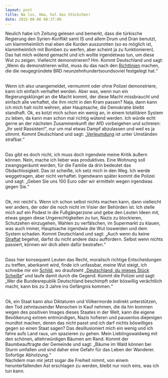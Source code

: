 ```yaml
---
layout: post
title: Na los, Oma, hol das Stöckchen!
date: 2015-08-06 08:37:00
---
```


Neulich habe ich Zeitung gelesen und bemerkt, dass die türkische Regierung den Syrien-Konflikt samt IS und allem Drum und Dran benutzt, um klammheimlich mal eben die Kurden auszurotten (so es möglich ist, klammheimlich mit Bomben zu werfen, aber scheint ja zu funktionieren). Das hat mich wütend gemacht und ich wollte irgendetwas tun, um diese Wut zu zeigen. Vielleicht demonstrieren? Hm. Kommt Deutschland und sagt: „Wenn du demonstrieren willst, muss du das nach den [Richtlinien](http://www.bpb.de/nachschlagen/lexika/pocket-politik/16394/demonstrationsrecht) machen, die die neugegründete BRD neunzehnhundertsoundsoviel festgelegt hat.“<br><br>

Wenn ich also unangemeldet, vermummt oder ohne Polizei demonstriere, kann ich einfach verhaftet werden. Aber was, wenn nun ein Regierungsklüngel an die Macht kommt, der diese Macht missbraucht und einfach alle verhaftet, die ihm nicht in den Kram passen? Naja, dann kann ich mich halt nicht wehren, aber Hauptsache, die Demokratie bleibt standhaft. Ok, es kotzt mich schon ein wenig an, in einem totalitären System zu leben, da kann man schon mal richtig wütend werden. Ich würde echt gerne an der nächsten Zusammenkunft der AfD vorbeigehen und schreien: „Ihr seid Rassisten!“, nur um mal etwas Dampf abzulassen und weil es ja stimmt. Kommt Deutschland und sagt: „[Verleumdung](http://www.bpb.de/nachschlagen/lexika/recht-a-z/21914/beleidigung) ist unter Umständen strafbar.“<br><br>

Das gibt es doch nicht, ich muss doch irgendwie meine Kritik äußern können. Nein, mache ich lieber was produktives. Eine Wohnung soll zwangsgeräumt werden, für die Familie da drin bedeutet das Obdachlosigkeit. Das ist scheiße, ich setz mich in den Weg. Ich werde weggetragen, aber nicht verhaftet. Irgendwann später kommt die Polizei und sagt: „Geben Sie uns 100 Euro oder wir ermitteln wegen irgendwas gegen Sie.“<br><br>

Ok, mir reicht's. Wenn ich schon selbst nichts machen kann, dann vielleicht wer anders, der oder die noch nicht im Visier der Behörden ist. Ich stelle mich auf ein Podest in die Fußgängerzone und gebe den Leuten Ideen mit, etwas gegen diese Ungerechtigkeiten zu tun, Nazis zu blockieren, Schutzehen einzugehen, Wahlen zu verfälschen, im Supermarkt zu klauen, was auch immer, Hauptsache irgendwie die Wut loswerden und dem System schaden. Kommt Deutschland und sagt: „Auch wenn du keine [Straftat](http://www.rechtslexikon.net/d/anstiftung/anstiftung.htm) begehst, darfst du nicht andere dazu auffordern. Selbst wenn nichts passiert, können wir dich allein dafür bestrafen.“<br><br>

Dass hier konsequent Leuten das Recht, moralisch richtige Entscheidungen zu treffen, aberkannt wird, finde ich unfassbar, meine Wut steigt, ich schreibe mir ein [Schild](http://www.taz.de/!5209851/), wo draufsteht „[Deutschland, du mieses Stück Scheiße](http://umsganze.org/deshalb-scheisse-deutschland/)“ und laufe damit durch die Gegend. Kommt die Polizei und sagt: „Wer die Bundesrepublik Deutschland beschimpft oder böswillig verächtlich macht, kann bis zu 3 Jahre ins Gefängnis kommen.“<br><br>

Ok, ein Staat kann also Diktaturen und Völkermorde indirekt unterstützen, den Tod zehntausender Menschen in Kauf nehmen, die da hin kommen wegen des positiven Images dieses Staates in der Welt, kann die eigene Bevölkerung extrem entmündigen, Nazis hofieren und pausenlos diejenigen mundtot machen, denen das nicht passt und ich darf nichts böswilliges gegen so einen Staat sagen?
Das desillusioniert mich ein wenig und ich fahre aufs Land raus, um spazieren zu gehen. Mein Lieblingswaldweg mit den schönen, altehrwürdigen Bäumen am Rand. Kommt der Baumbeauftragte der Gemeinde und sagt: „Bäume im Wald können bei Sturm umfallen und sind daher eine Gefahr für das Leben der Wanderer. Sofortige Abholzung.“ <br> Nachdem man mir jetzt sogar die Freiheit nimmt, von einem herunterfallenden Ast erschlagen zu werden, bleibt nur noch eins, was ich tun kann.
